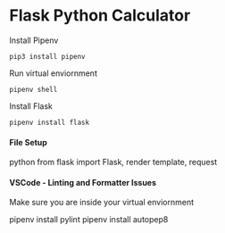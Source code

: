 # Flask Python Calculator



Install Pipenv

```
pip3 install pipenv
```

Run virtual enviornment

```
pipenv shell
```

Install Flask

```
pipenv install flask
```


#### File Setup

python
from flask import Flask, render template, request


#### VSCode - Linting and Formatter Issues

Make sure you are inside your virtual enviornment

pipenv install pylint
pipenv install autopep8

